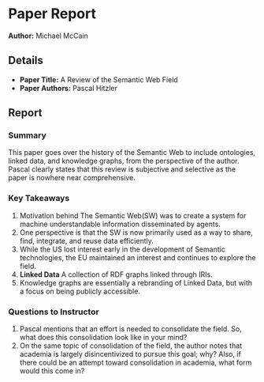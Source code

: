 # Paper Report

**Author:** Michael McCain

## Details

- **Paper Title:** A Review of the Semantic Web Field
- **Paper Authors:** Pascal Hitzler

## Report

### Summary

This paper goes over the history of the Semantic Web to include ontologies, linked data, and knowledge graphs, from the perspective of the author. Pascal clearly states that this review is subjective and selective as the paper is nowhere near comprehensive.

### Key Takeaways

1. Motivation behind The Semantic Web(SW) was to create a system for machine understandable information disseminated by agents.
2. One perspective is that the SW is now primarily used as a way to share, find, integrate, and reuse data efficiently.
3. While the US lost interest early in the development of Semantic technologies, the EU maintained an interest and continues to explore the field.
4. **Linked Data** A collection of RDF graphs linked through IRIs.
5. Knowledge graphs are essentially a rebranding of Linked Data, but with a focus on being publicly accessible.

### Questions to Instructor

1. Pascal mentions that an effort is needed to consolidate the field. So, what does this consolidation look like in your mind?
2. On the same topic of consolidation of the field, the author notes that academia is largely disincentivized to pursue this goal; why? Also, if there could be an attempt toward consolidation in academia, what form would this come in?
